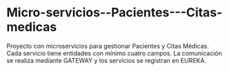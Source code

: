 # Micro-servicios--Pacientes---Citas-medicas
Proyecto con microservicios para gestionar Pacientes y Citas Médicas. Cada servicio tiene entidades con mínimo cuatro campos. La comunicación se realiza mediante GATEWAY y los servicios se registran en EUREKA.
